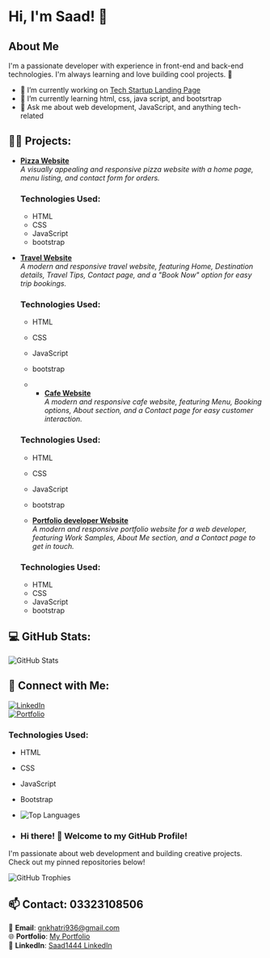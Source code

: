 # Hi, I'm Saad! 👋

## About Me
I'm a passionate developer with experience in front-end and back-end technologies. I'm always learning and love building cool projects. 🚀

- 🔭 I’m currently working on [Tech Startup Landing Page](https://saad1444.github.io/tech-start-up-landing-page-website)
- 🌱 I’m currently learning html, css, java script, and bootsrtrap
- 💬 Ask me about web development, JavaScript, and anything tech-related

## 🧑‍💻 Projects:
- [**Pizza Website**](https://saad1444.github.io/online-pizza-order-website/)  
  *A visually appealing and responsive pizza website with a home page, menu listing, and contact form for orders.*  
  ### **Technologies Used:**
  - HTML
  - CSS
  - JavaScript
  - bootstrap

- [**Travel Website**](https://saad1444.github.io/traveiling-online-booking-website/)  
  *A modern and responsive travel website, featuring Home, Destination details, Travel Tips, Contact page, and a "Book Now" option for easy trip bookings.*  
  ### **Technologies Used:**
  - HTML
  - CSS
  - JavaScript
  - bootstrap
 
  - - [**Cafe Website**](https://saad1444.github.io/cafe-website/)  
  *A modern and responsive cafe website, featuring Menu, Booking options, About section, and a Contact page for easy customer interaction.*  
  ### **Technologies Used:**
  - HTML
  - CSS
  - JavaScript
  - bootstrap


  -  [**Portfolio developer Website**](https://saad1444.github.io/portfolio-developer/)  
  *A modern and responsive portfolio website for a web developer, featuring Work Samples, About Me section, and a Contact page to get in touch.*  
  ### **Technologies Used:**
  - HTML
  - CSS
  - JavaScript
  - bootstrap
 
  
## 💻 GitHub Stats:
![GitHub Stats](https://github-readme-stats.vercel.app/api?username=saad1444&show_icons=true&hide_title=true&hide=prs&count_private=true&theme=radical)

## 🔗 Connect with Me:
[![LinkedIn](https://img.shields.io/badge/-LinkedIn-blue)](https://www.linkedin.com/in/)  
[![Portfolio](https://img.shields.io/badge/-Portfolio-green)](https://saad1444.github.io/student-portfolio-website/)

  ### **Technologies Used:**
  - HTML
  - CSS
  - JavaScript
  - Bootstrap

  - ![Top Languages](https://github-readme-stats.vercel.app/api/top-langs/?username=saad1444&layout=compact&theme=radical)

  - ### Hi there! 👋 Welcome to my GitHub Profile!  
I'm passionate about web development and building creative projects. Check out my pinned repositories below!  

![GitHub Trophies](https://github-profile-trophy.vercel.app/?username=saad1444&theme=radical)




## 📫 Contact: 03323108506
📧 **Email**: gnkhatri936@gmail.com  
🌐 **Portfolio**: [My Portfolio](https://saad1444.github.io/student-portfolio-website/)  
🔗 **LinkedIn**: [Saad1444 LinkedIn](https://www.linkedin.com/in/)



